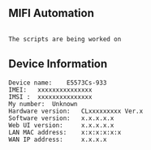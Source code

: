 ## MIFI Automation
```

The scripts are being worked on

```

## Device Information
```
Device name: 	E5573Cs-933
IMEI: 	xxxxxxxxxxxxxxx
IMSI : 	xxxxxxxxxxxxxxx
My number: 	Unknown
Hardware version: 	CLxxxxxxxxx Ver.x
Software version: 	x.x.x.x.x
Web UI version: 	x.x.x.x.x
LAN MAC address: 	x:x:x:x:x:x
WAN IP address: 	x.x.x.x
```

